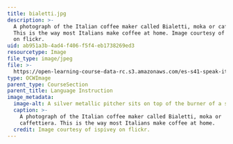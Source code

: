 ```yaml
---
title: bialetti.jpg
description: >-
  A photograph of the Italian coffee maker called Bialetti, moka or caffettiera.
  This is the way most Italians make coffee at home. Image courtesy of ispivey
  on flickr.
uid: ab951a3b-4ad4-f406-f5f4-eb1738269ed3
resourcetype: Image
file_type: image/jpeg
file: >-
  https://open-learning-course-data-rc.s3.amazonaws.com/es-s41-speak-italian-with-your-mouth-full-spring-2012/ab951a3b4ad4f406f5f4eb1738269ed3_bialetti.jpg
type: OCWImage
parent_type: CourseSection
parent_title: Language Instruction
image_metadata:
  image-alt: A silver metallic pitcher sits on top of the burner of a stove.
  caption: >-
    A photograph of the Italian coffee maker called Bialetti, moka or
    caffettiera. This is the way most Italians make coffee at home.
  credit: Image courtesy of ispivey on flickr.
---
```

